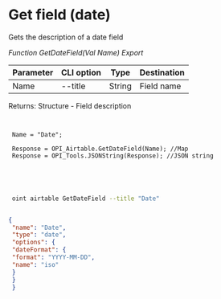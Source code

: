 ﻿---
sidebar_position: 7
---

# Get field (date)
 Gets the description of a date field


*Function GetDateField(Val Name) Export*

 | Parameter | CLI option | Type | Destination |
 |-|-|-|-|
 | Name | --title | String | Field name |

 
 Returns: Structure - Field description

```bsl title="Code example"
	
 
 Name = "Date";
 
 Response = OPI_Airtable.GetDateField(Name); //Map
 Response = OPI_Tools.JSONString(Response); //JSON string
 

	
```

```sh title="CLI command example"
 
 oint airtable GetDateField --title "Date"

```


```json title="Result"

{
 "name": "Date",
 "type": "date",
 "options": {
 "dateFormat": {
 "format": "YYYY-MM-DD",
 "name": "iso"
 }
 }
 }

```
